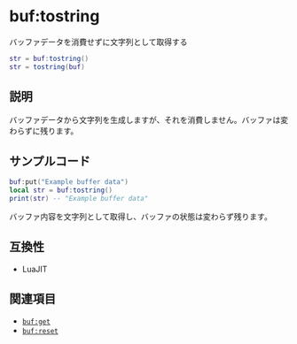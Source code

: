 # buf:tostring

バッファデータを消費せずに文字列として取得する

```lua
str = buf:tostring()
str = tostring(buf)
```

## 説明

バッファデータから文字列を生成しますが、それを消費しません。バッファは変わらずに残ります。

## サンプルコード

```lua
buf:put("Example buffer data")
local str = buf:tostring()
print(str) -- "Example buffer data"
```

バッファ内容を文字列として取得し、バッファの状態は変わらず残ります。

## 互換性

- LuaJIT

## 関連項目

- [`buf:get`](buf_get.md)
- [`buf:reset`](buf_reset.md)